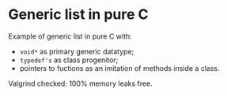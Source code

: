 # Generic list in pure C

Example of generic list in pure C with:
* `void*` as primary generic datatype;
* `typedef's` as class progenitor;
* pointers to fuctions as an imitation of methods inside a class.

Valgrind checked: 100% memory leaks free.
